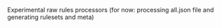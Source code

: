 Experimental raw rules processors (for now: processing all.json file and generating rulesets and meta)